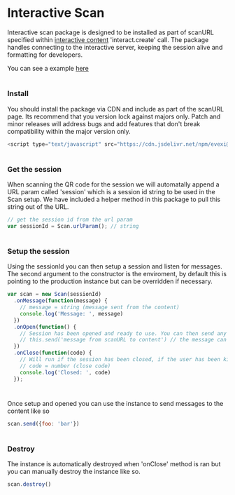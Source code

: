 # Interactive Scan

Interactive scan package is designed to be installed as part of scanURL specified within [interactive content](./../content/index.md) 'interact.create' call. The package handles connecting to the interactive server, keeping the session alive and formatting for developers.

You can see a example [here](./index.ts)

#

### Install
You should install the package via CDN and include as part of the scanURL page. Its recommend that you version lock against majors only. Patch and minor releases will address bugs and add features that don't break compatibility within the major version only.

````javascript
<script type="text/javascript" src="https://cdn.jsdelivr.net/npm/evexi@2"></script>
````

#

### Get the session
When scanning the QR code for the session we will automatally append a URL param called 'session' which is a session id string to be used in the Scan setup. We have included a helper method in this package to pull this string out of the URL.

````javascript
// get the session id from the url param
var sessionId = Scan.urlParam(); // string
````

#

### Setup the session
Using the sessionId you can then setup a session and listen for messages. The second argument to the constructor is the enviroment, by default this is pointing to the production instance but can be overridden if necessary.

````javascript
var scan = new Scan(sessionId)
  .onMessage(function(message) {
    // message = string (message sent from the content)
    console.log('Message: ', message)
  })
  .onOpen(function() {
    // Session has been opened and ready to use. You can then send any messages to the content like so:
    // this.send('message from scanURL to content') // the message can be a string or an object that you will listen for / use on the content side
  })
  .onClose(function(code) {
    // Will run if the session has been closed, if the user has been kicked by the content or if the interactive session does not exist.
    // code = number (close code)
    console.log('Closed: ', code)
  });
````

#

Once setup and opened you can use the instance to send messages to the content like so

````javascript
scan.send({foo: 'bar'})
````

#

### Destroy

The instance is automatically destroyed when 'onClose' method is ran but you can manually destroy the instance like so.

````javascript
scan.destroy()
````
